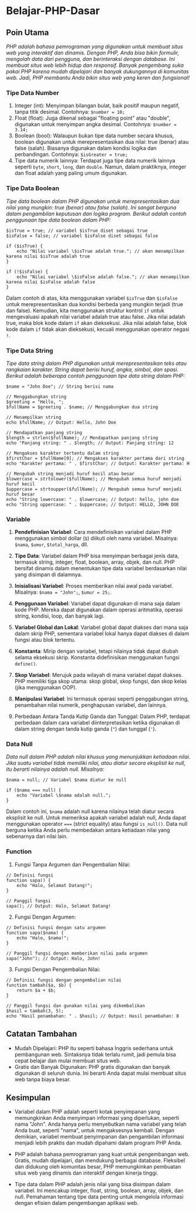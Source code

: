 # Belajar-PHP-Dasar


## Poin Utama

_PHP adalah bahasa pemrograman yang digunakan untuk membuat situs web yang interaktif dan dinamis. Dengan PHP, Anda bisa bikin formulir, mengolah data dari pengguna, dan berinteraksi dengan database. Ini membuat situs web lebih hidup dan responsif. Banyak pengembang suka pakai PHP karena mudah dipelajari dan banyak dukungannya di komunitas web. Jadi, PHP membantu Anda bikin situs web yang keren dan fungsional!_

### Tipe Data Number

1. Integer (int): Menyimpan bilangan bulat, baik positif maupun negatif, tanpa titik desimal. Contohnya: `$number = 10;`
2. Float (float): Juga dikenal sebagai "floating point" atau "double", digunakan untuk menyimpan angka desimal. Contohnya: `$number = 3.14;`
3. Boolean (bool): Walaupun bukan tipe data number secara khusus, boolean digunakan untuk merepresentasikan dua nilai: true (benar) atau false (salah). Biasanya digunakan dalam kondisi logika dan perbandingan. Contohnya: `$isGreater = true;`
4. Tipe data numerik lainnya: Terdapat juga tipe data numerik lainnya seperti `byte`, `short`, `long`, dan `double`. Namun, dalam praktiknya, integer dan float adalah yang paling umum digunakan.

### Tipe Data Boolean

_Tipe data boolean dalam PHP digunakan untuk merepresentasikan dua nilai yang mungkin: true (benar) atau false (salah). Ini sangat berguna dalam pengambilan keputusan dan logika program. Berikut adalah contoh penggunaan tipe data boolean dalam PHP:_

```
$isTrue = true; // variabel $isTrue diset sebagai true
$isFalse = false; // variabel $isFalse diset sebagai false

if ($isTrue) {
    echo "Nilai variabel \$isTrue adalah true."; // akan menampilkan karena nilai $isTrue adalah true
}

if (!$isFalse) {
    echo "Nilai variabel \$isFalse adalah false."; // akan menampilkan karena nilai $isFalse adalah false
}
```

Dalam contoh di atas, kita menggunakan variabel `$isTrue` dan `$isFalse` untuk merepresentasikan dua kondisi berbeda yang mungkin terjadi (true dan false). Kemudian, kita 
menggunakan struktur kontrol `if` untuk mengevaluasi apakah nilai variabel adalah true atau false. Jika nilai adalah true, maka blok kode dalam `if` akan dieksekusi. Jika nilai 
adalah false, blok kode dalam `if` tidak akan dieksekusi, kecuali menggunakan operator negasi `!`.

### Tipe Data String

_Tipe data string dalam PHP digunakan untuk merepresentasikan teks atau rangkaian karakter. String dapat berisi huruf, angka, simbol, dan spasi. Berikut adalah beberapa contoh penggunaan tipe data string dalam PHP:_

```
$name = "John Doe"; // String berisi nama

// Menggabungkan string
$greeting = "Hello, ";
$fullName = $greeting . $name; // Menggabungkan dua string

// Menampilkan string
echo $fullName; // Output: Hello, John Doe

// Mendapatkan panjang string
$length = strlen($fullName); // Mendapatkan panjang string
echo "Panjang string: " . $length; // Output: Panjang string: 12

// Mengakses karakter tertentu dalam string
$firstChar = $fullName[0]; // Mengakses karakter pertama dari string
echo "Karakter pertama: " . $firstChar; // Output: Karakter pertama: H

// Mengubah string menjadi huruf kecil atau besar
$lowercase = strtolower($fullName); // Mengubah semua huruf menjadi huruf kecil
$uppercase = strtoupper($fullName); // Mengubah semua huruf menjadi huruf besar
echo "String lowercase: " . $lowercase; // Output: hello, john doe
echo "String uppercase: " . $uppercase; // Output: HELLO, JOHN DOE
```
### Variable

1. **Pendefinisian Variabel**: Cara mendefinisikan variabel dalam PHP menggunakan simbol dollar (`$`) diikuti oleh nama variabel. Misalnya: `$nama`, `$umur`, `$total_harga`, dll.

2. **Tipe Data**: Variabel dalam PHP bisa menyimpan berbagai jenis data, termasuk string, integer, float, boolean, array, objek, dan null. PHP bersifat dinamis dalam menentukan 
tipe data variabel berdasarkan nilai yang disimpan di dalamnya.

3. **Inisialisasi Variabel**: Proses memberikan nilai awal pada variabel. Misalnya: `$nama = "John";`, `$umur = 25;`.

4. **Penggunaan Variabel**: Variabel dapat digunakan di mana saja dalam kode PHP. Mereka dapat digunakan dalam operasi aritmatika, operasi string, kondisi, loop, dan banyak lagi.

5. **Variabel Global dan Lokal**: Variabel global dapat diakses dari mana saja dalam skrip PHP, sementara variabel lokal hanya dapat diakses di dalam fungsi atau blok tertentu.

6. **Konstanta**: Mirip dengan variabel, tetapi nilainya tidak dapat diubah selama eksekusi skrip. Konstanta didefinisikan menggunakan fungsi `define()`.

7. **Skop Variabel**: Merujuk pada wilayah di mana variabel dapat diakses. PHP memiliki tiga skop utama: skop global, skop fungsi, dan skop kelas (jika menggunakan OOP).

8. **Manipulasi Variabel**: Ini termasuk operasi seperti penggabungan string, penambahan nilai numerik, penghapusan variabel, dan lainnya.

9. Perbedaan Antara Tanda Kutip Ganda dan Tunggal: Dalam PHP, terdapat perbedaan dalam cara variabel diinterpretasikan ketika digunakan di dalam string dengan tanda kutip ganda 
(`"`) dan tunggal (`'`).

### Data Null

_Data null dalam PHP adalah nilai khusus yang menunjukkan ketiadaan nilai. Jika suatu variabel tidak memiliki nilai, atau diatur secara eksplisit ke null, itu berarti nilainya adalah null. Misalnya:_

```
$nama = null; // Variabel $nama diatur ke null

if ($nama === null) {
    echo "Variabel \$nama adalah null.";
}
```

Dalam contoh ini, `$nama` adalah null karena nilainya telah diatur secara eksplisit ke null. Untuk memeriksa apakah variabel adalah null, Anda dapat menggunakan operator `===`
(strict equality) atau fungsi `is_null()`. Data null berguna ketika Anda perlu membedakan antara ketiadaan nilai yang sebenarnya dari nilai lain.

### Function

1. Fungsi Tanpa Argumen dan Pengembalian Nilai:

```
// Definisi fungsi
function sapa() {
    echo "Halo, Selamat Datang!";
}

// Panggil fungsi
sapa(); // Output: Halo, Selamat Datang!
```

2. Fungsi Dengan Argumen:

```
// Definisi fungsi dengan satu argumen
function sapa($nama) {
    echo "Halo, $nama!";
}

// Panggil fungsi dengan memberikan nilai pada argumen
sapa("John"); // Output: Halo, John!
```

3. Fungsi Dengan Pengembalian Nilai:
```
// Definisi fungsi dengan pengembalian nilai
function tambah($a, $b) {
    return $a + $b;
}

// Panggil fungsi dan gunakan nilai yang dikembalikan
$hasil = tambah(3, 5);
echo "Hasil penambahan: " . $hasil; // Output: Hasil penambahan: 8
```

## Catatan Tambahan

- Mudah Dipelajari: PHP itu seperti bahasa Inggris sederhana untuk pembangunan web. Sintaksnya tidak terlalu rumit, jadi pemula bisa cepat belajar dan mulai membuat situs web.
- Gratis dan Banyak Digunakan: PHP gratis digunakan dan banyak digunakan di seluruh dunia. Ini berarti Anda dapat mulai membuat situs web tanpa biaya besar.

## Kesimpulan

- Variabel dalam PHP adalah seperti kotak penyimpanan yang memungkinkan Anda menyimpan informasi yang diperlukan, seperti nama "John". Anda hanya perlu menyebutkan nama variabel yang telah Anda buat, seperti "nama", untuk mengaksesnya kembali. Dengan demikian, variabel membuat penyimpanan dan pengambilan informasi menjadi lebih praktis dan mudah dipahami dalam program PHP Anda.

- PHP adalah bahasa pemrograman yang kuat untuk pengembangan web. Gratis, mudah dipelajari, dan mendukung berbagai database. Fleksibel dan didukung oleh komunitas besar, PHP memungkinkan pembuatan situs web yang dinamis dan interaktif dengan kinerja tinggi.

- Tipe data dalam PHP adalah jenis nilai yang bisa disimpan dalam variabel. Ini mencakup integer, float, string, boolean, array, objek, dan null. Pemahaman tentang tipe data penting untuk mengelola informasi dengan efisien dalam pengembangan aplikasi web.
